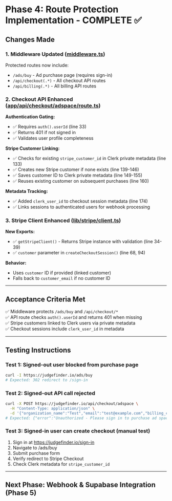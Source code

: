 # Phase 4: Route Protection Implementation - COMPLETE ✅

## Changes Made

### 1. Middleware Updated ([middleware.ts](middleware.ts:23-31))

Protected routes now include:

- `/ads/buy` - Ad purchase page (requires sign-in)
- `/api/checkout(.*)` - All checkout API routes
- `/api/billing(.*)` - All billing API routes

### 2. Checkout API Enhanced ([app/api/checkout/adspace/route.ts](app/api/checkout/adspace/route.ts))

**Authentication Gating:**

- ✅ Requires `auth().userId` (line 33)
- ✅ Returns 401 if not signed in
- ✅ Validates user profile completeness

**Stripe Customer Linking:**

- ✅ Checks for existing `stripe_customer_id` in Clerk private metadata (line 133)
- ✅ Creates new Stripe customer if none exists (line 139-146)
- ✅ Saves customer ID to Clerk private metadata (line 149-155)
- ✅ Reuses existing customer on subsequent purchases (line 160)

**Metadata Tracking:**

- ✅ Added `clerk_user_id` to checkout session metadata (line 174)
- ✅ Links sessions to authenticated users for webhook processing

### 3. Stripe Client Enhanced ([lib/stripe/client.ts](lib/stripe/client.ts))

**New Exports:**

- ✅ `getStripeClient()` - Returns Stripe instance with validation (line 34-39)
- ✅ `customer` parameter in `createCheckoutSession()` (line 68, 94)

**Behavior:**

- Uses `customer` ID if provided (linked customer)
- Falls back to `customer_email` if no customer ID

---

## Acceptance Criteria Met

✅ Middleware protects `/ads/buy` and `/api/checkout/*`  
✅ API route checks `auth().userId` and returns 401 when missing  
✅ Stripe customers linked to Clerk users via private metadata  
✅ Checkout sessions include `clerk_user_id` in metadata

---

## Testing Instructions

### Test 1: Signed-out user blocked from purchase page

```bash
curl -I https://judgefinder.io/ads/buy
# Expected: 302 redirect to /sign-in
```

### Test 2: Signed-out API call rejected

```bash
curl -X POST https://judgefinder.io/api/checkout/adspace \
  -H "Content-Type: application/json" \
  -d '{"organization_name":"Test","email":"test@example.com","billing_cycle":"monthly"}'
# Expected: {"error":"Unauthorized - Please sign in to purchase ad space"}
```

### Test 3: Signed-in user can create checkout (manual test)

1. Sign in at https://judgefinder.io/sign-in
2. Navigate to /ads/buy
3. Submit purchase form
4. Verify redirect to Stripe Checkout
5. Check Clerk metadata for `stripe_customer_id`

---

## Next Phase: Webhook & Supabase Integration (Phase 5)
